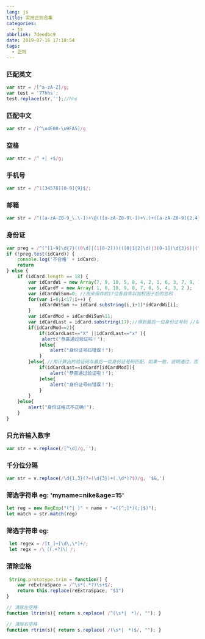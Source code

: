 ```yaml
---
lang: js
title: 实用正则合集
categories:
  - js
abbrlink: 7deedbc9
date: 2019-07-16 17:18:54
tags:
  - 正则
---
```


### 匹配英文
```javaScript
var str = /[^a-zA-Z]/g;
var test = '77hhs';
test.replace(str,'');//hhs
```
<!--more-->
### 匹配中文
```javaScript
var str = /[^\u4E00-\u9FA5]/g
```
### 空格
```javaScript
var str = /^ +| +$/g;
```
### 手机号
```javaScript
var str = /^1[34578][0-9]{9}$/;
```
### 邮箱
```javaScript
var str = /^([a-zA-Z0-9_\.\-])+\@(([a-zA-Z0-9\-])+\.)+([a-zA-Z0-9]{2,4})+$/;
```
### 身份证
```javaScript
var preg = /^(^[1-9]\d{7}((0\d)|(1[0-2]))(([0|1|2]\d)|3[0-1])\d{3}$)|(^[1-9]\d{5}[1-9]\d{3}((0\d)|(1[0-2]))(([0|1|2]\d)|3[0-1])((\d{4})|\d{3}[Xx])$)$/;
if (!preg.test(idCard)) {
    console.log('不合格' + idCard);
    return
} else {
    if (idCard.length == 18) {
        var idCardWi = new Array(7, 9, 10, 5, 8, 4, 2, 1, 6, 3, 7, 9, 10, 5, 8, 4, 2); 
        var idCardY = new Array( 1, 0, 10, 9, 8, 7, 6, 5, 4, 3, 2 ); 
        var idCardWiSum=0; //用来保存前17位各自乖以加权因子后的总和 
        for(var i=0;i<17;i++) { 
        	idCardWiSum += idCard.substring(i,i+1)*idCardWi[i]; 
        } 
        var idCardMod = idCardWiSum%11;
        var idCardLast = idCard.substring(17);//得到最后一位身份证号码 //如果等于2，则说明校验码是10，身份证号码最后一位应该是X 
        if(idCardMod==2){ 
        	if(idCardLast=="X" ||idCardLast=="x" ){
        	 alert("恭喜通过验证啦！"); 
        	}else{ 
        		alert("身份证号码错误！"); 
        	} 
        }else{ //用计算出的验证码与最后一位身份证号码匹配，如果一致，说明通过，否则是无效的身份证号码 
        	if(idCardLast==idCardY[idCardMod]){ 
        		alert("恭喜通过验证啦！"); 
        	}else{ 
        		alert("身份证号码错误！"); 
        	}
        } 
    }else{ 
    	alert("身份证格式不正确!"); 
    } 
}

```
### 只允许输入数字
```javaScript
var str = v.replace(/[^\d]/g,'');
```
### 千分位分隔
```javaScript
var str = v.replace(/\d{1,3}(?=(\d{3})+(.\d*)?$)/g, '$&,')
```
### 筛选字符串 eg: 'myname=nike&age=15'
```javaScript
let reg = new RegExp("(^| )" + name + "=([^;]*)(;|$)");
let match = str.match(reg)
```
### 筛选字符串 eg: 
```javaScript
 let regex = /[t_]+[\d\,\*]+/; 
 let regx = /\（(.+?)\）/;  
 ```
### 清除空格
```javaScript
 String.prototype.trim = function() {
    var reExtraSpace = /^\s*(.*?)\s+$/;
    return this.replace(reExtraSpace, "$1")
}

// 清除左空格
function ltrim(s){ return s.replace( /^(\s*|　*)/, ""); } 

// 清除右空格
function rtrim(s){ return s.replace( /(\s*|　*)$/, ""); }
```